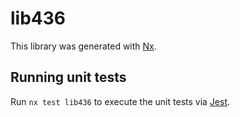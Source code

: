 # lib436

This library was generated with [Nx](https://nx.dev).

## Running unit tests

Run `nx test lib436` to execute the unit tests via [Jest](https://jestjs.io).
